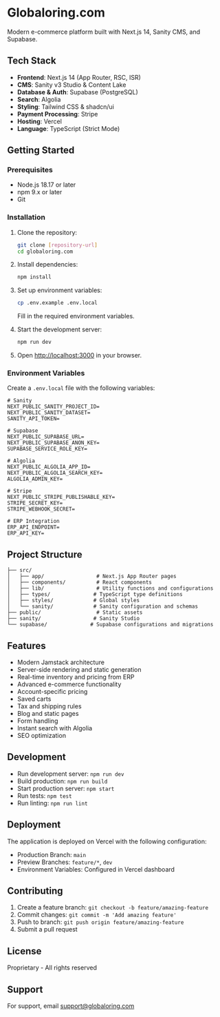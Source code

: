 # Globaloring.com

Modern e-commerce platform built with Next.js 14, Sanity CMS, and Supabase.

## Tech Stack

- **Frontend**: Next.js 14 (App Router, RSC, ISR)
- **CMS**: Sanity v3 Studio & Content Lake
- **Database & Auth**: Supabase (PostgreSQL)
- **Search**: Algolia
- **Styling**: Tailwind CSS & shadcn/ui
- **Payment Processing**: Stripe
- **Hosting**: Vercel
- **Language**: TypeScript (Strict Mode)

## Getting Started

### Prerequisites

- Node.js 18.17 or later
- npm 9.x or later
- Git

### Installation

1. Clone the repository:

   ```bash
   git clone [repository-url]
   cd globaloring.com
   ```

2. Install dependencies:

   ```bash
   npm install
   ```

3. Set up environment variables:

   ```bash
   cp .env.example .env.local
   ```

   Fill in the required environment variables.

4. Start the development server:

   ```bash
   npm run dev
   ```

5. Open [http://localhost:3000](http://localhost:3000) in your browser.

### Environment Variables

Create a `.env.local` file with the following variables:

```env
# Sanity
NEXT_PUBLIC_SANITY_PROJECT_ID=
NEXT_PUBLIC_SANITY_DATASET=
SANITY_API_TOKEN=

# Supabase
NEXT_PUBLIC_SUPABASE_URL=
NEXT_PUBLIC_SUPABASE_ANON_KEY=
SUPABASE_SERVICE_ROLE_KEY=

# Algolia
NEXT_PUBLIC_ALGOLIA_APP_ID=
NEXT_PUBLIC_ALGOLIA_SEARCH_KEY=
ALGOLIA_ADMIN_KEY=

# Stripe
NEXT_PUBLIC_STRIPE_PUBLISHABLE_KEY=
STRIPE_SECRET_KEY=
STRIPE_WEBHOOK_SECRET=

# ERP Integration
ERP_API_ENDPOINT=
ERP_API_KEY=
```

## Project Structure

```
├── src/
│   ├── app/                 # Next.js App Router pages
│   ├── components/          # React components
│   ├── lib/                 # Utility functions and configurations
│   ├── types/              # TypeScript type definitions
│   ├── styles/             # Global styles
│   └── sanity/             # Sanity configuration and schemas
├── public/                  # Static assets
├── sanity/                 # Sanity Studio
└── supabase/              # Supabase configurations and migrations
```

## Features

- Modern Jamstack architecture
- Server-side rendering and static generation
- Real-time inventory and pricing from ERP
- Advanced e-commerce functionality
- Account-specific pricing
- Saved carts
- Tax and shipping rules
- Blog and static pages
- Form handling
- Instant search with Algolia
- SEO optimization

## Development

- Run development server: `npm run dev`
- Build production: `npm run build`
- Start production server: `npm start`
- Run tests: `npm test`
- Run linting: `npm run lint`

## Deployment

The application is deployed on Vercel with the following configuration:

- Production Branch: `main`
- Preview Branches: `feature/*`, `dev`
- Environment Variables: Configured in Vercel dashboard

## Contributing

1. Create a feature branch: `git checkout -b feature/amazing-feature`
2. Commit changes: `git commit -m 'Add amazing feature'`
3. Push to branch: `git push origin feature/amazing-feature`
4. Submit a pull request

## License

Proprietary - All rights reserved

## Support

For support, email [support@globaloring.com](mailto:support@globaloring.com)
